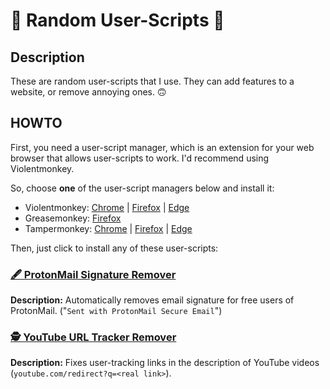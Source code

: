 # 🎲 Random User-Scripts 🎲

## Description

These are random user-scripts that I use. They can add features to a website, or remove annoying ones. 🙃

## HOWTO

First, you need a user-script manager, which is an extension for your web browser that allows user-scripts to work. I'd recommend using Violentmonkey.

So, choose **one** of the user-script managers below and install it:

* Violentmonkey: [Chrome](https://chrome.google.com/webstore/detail/violent-monkey/jinjaccalgkegednnccohejagnlnfdag) | [Firefox](https://addons.mozilla.org/firefox/addon/violentmonkey/) | [Edge](https://microsoftedge.microsoft.com/addons/detail/eeagobfjdenkkddmbclomhiblgggliao)
* Greasemonkey: [Firefox](https://addons.mozilla.org/firefox/addon/greasemonkey/)
* Tampermonkey: [Chrome](https://chrome.google.com/webstore/detail/dhdgffkkebhmkfjojejmpbldmpobfkfo) | [Firefox](https://addons.mozilla.org/firefox/addon/tampermonkey/) | [Edge](https://microsoftedge.microsoft.com/addons/detail/iikmkjmpaadaobahmlepeloendndfphd)

Then, just click to install any of these user-scripts:

### [🖋️ ProtonMail Signature Remover](https://raw.githubusercontent.com/guihkx/user-scripts/master/scripts/protonmail-signature-remover.user.js)

**Description:** Automatically removes email signature for free users of ProtonMail. ("`Sent with ProtonMail Secure Email`")

### [🕵️ YouTube URL Tracker Remover](https://raw.githubusercontent.com/guihkx/user-scripts/master/scripts/youtube-url-tracker-remover.user.js)

**Description:** Fixes user-tracking links in the description of YouTube videos (`youtube.com/redirect?q=<real link>`).
